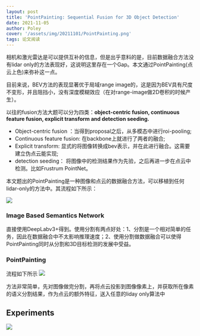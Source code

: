 ```yaml
---
layout: post
title: 'PointPainting: Sequential Fusion for 3D Object Detection'
date: 2021-11-05
author: Poley
cover: '/assets/img/20211101/PointPainting.png'
tags: 论文阅读
---
```


相机和激光雷达是可以提供互补的信息，但是出乎意料的是，目前数据融合方法没有lidar only的方法表现好，这说明这里存在一个Gap。本文通过PointPainting(点云上色)来弥补这一点。

目前来说，BEV方法的表现显著优于局域range image的，这是因为BEV具有尺度不变形，并且阻挡小，没有深度模糊效应（在对range-image做2D卷积的时候产生）。

以往的fusion方法大题可以分为四类：**object-centric fusion, continuous feature fusion, explicit transform and detection seeding.**

+ Object-centric fusion ：当得到proposal之后，从多模态中进行roi-pooling;
+ Continuous feature fusion: 在backbone上就进行了两者的融合;
+ Explicit transform: 显式的将图像转换成bev表示，并在此进行融合。这需要建立伪点云能实现;
+ detection seeding： 将图像中的检测结果作为先验，之后再进一步在点云中检测。比如Frustrum PointNet。

本文题出的PointPainting是一种图像和点云的数据融合方法，可以移植到任何lidar-only的方法中。其流程如下所示：

![](/assets/img/20211101/PointPaintingF2.png)

### Image Based Semantics Network

直接使用DeepLabv3+得到。使用分割有两点好处：1、分割是一个相对简单的任务，因此在数据融合中不太影响推理速度；2、使用分割做数据融合可以使得PointPainting同时从分割和3D目标检测的发展中受益。

### PointPainting
流程如下所示
![](/assets/img/20211101/PointPaintingA1.png)

方法非常简单，先对图像做完分割，再将点云投影到图像像素上，并获取所在像素的语义分割结果，作为点云的额外特征，送入任意的liday only算法中

## Experiments

![](/assets/img/20211101/PointPaintingT2.png)

